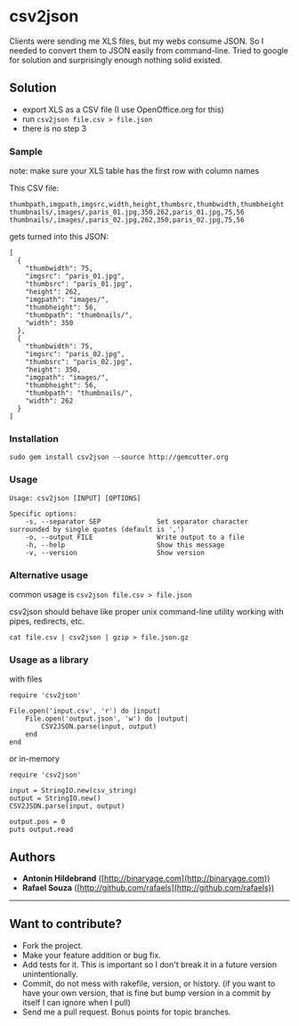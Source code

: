 # csv2json

Clients were sending me XLS files, but my webs consume JSON. So I needed to convert them to JSON easily from command-line. 
Tried to google for solution and surprisingly enough nothing solid existed.

## Solution

- export XLS as a CSV file (I use OpenOffice.org for this)
- run `csv2json file.csv > file.json`
- there is no step 3

### Sample

note: make sure your XLS table has the first row with column names

This CSV file:

    thumbpath,imgpath,imgsrc,width,height,thumbsrc,thumbwidth,thumbheight
    thumbnails/,images/,paris_01.jpg,350,262,paris_01.jpg,75,56
    thumbnails/,images/,paris_02.jpg,262,350,paris_02.jpg,75,56
    
gets turned into this JSON: 

    [
      {
        "thumbwidth": 75,
        "imgsrc": "paris_01.jpg",
        "thumbsrc": "paris_01.jpg",
        "height": 262,
        "imgpath": "images/",
        "thumbheight": 56,
        "thumbpath": "thumbnails/",
        "width": 350
      },
      {
        "thumbwidth": 75,
        "imgsrc": "paris_02.jpg",
        "thumbsrc": "paris_02.jpg",
        "height": 350,
        "imgpath": "images/",
        "thumbheight": 56,
        "thumbpath": "thumbnails/",
        "width": 262
      }
    ]

### Installation

`sudo gem install csv2json --source http://gemcutter.org`

### Usage

    Usage: csv2json [INPUT] [OPTIONS]

    Specific options:
        -s, --separator SEP              Set separator character surrounded by single quotes (default is ',')
        -o, --output FILE                Write output to a file
        -h, --help                       Show this message
        -v, --version                    Show version

### Alternative usage

common usage is `csv2json file.csv > file.json`

csv2json should behave like proper unix command-line utility working with pipes, redirects, etc.

`cat file.csv | csv2json | gzip > file.json.gz`

### Usage as a library

with files

    require 'csv2json'

    File.open('input.csv', 'r') do |input|
        File.open('output.json', 'w') do |output|
            CSV2JSON.parse(input, output)
        end
    end

or in-memory

    require 'csv2json'

    input = StringIO.new(csv_string)
    output = StringIO.new()
    CSV2JSON.parse(input, output)
    
    output.pos = 0
    puts output.read

## Authors

* **Antonin Hildebrand** ([http://binaryage.com](http://binaryage.com))
* **Rafael Souza** ([http://github.com/rafaels](http://github.com/rafaels))

---

## Want to contribute?

* Fork the project.
* Make your feature addition or bug fix.
* Add tests for it. This is important so I don't break it in a future version unintentionally.
* Commit, do not mess with rakefile, version, or history.
  (if you want to have your own version, that is fine but bump version in a commit by itself I can ignore when I pull)
* Send me a pull request. Bonus points for topic branches.